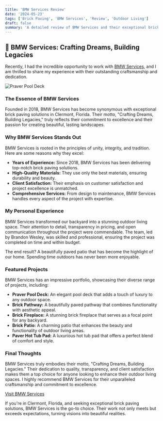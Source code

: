 ```yaml
---
title: 'BMW Services Review'
date: '2024-05-23'
tags: ['Brick Paving', 'BMW Services', 'Review', 'Outdoor Living']
draft: false
summary: 'A detailed review of BMW Services and their exceptional brick paving craftsmanship in Clermont, Florida.'
---
```


## 🌟 BMW Services: Crafting Dreams, Building Legacies

Recently, I had the incredible opportunity to work with [BMW Services](https://www.bmwpaving.com/), and I am thrilled to share my experience with their outstanding craftsmanship and dedication.

![Praver Pool Deck](https://www.quantumcybersolutions.com/bmw/img/portfolio/real_pathway.webp)

### The Essence of BMW Services

Founded in 2018, BMW Services has become synonymous with exceptional brick paving solutions in Clermont, Florida. Their motto, "Crafting Dreams, Building Legacies," truly reflects their commitment to excellence and their passion for creating beautiful, lasting landscapes.

### Why BMW Services Stands Out

BMW Services is rooted in the principles of unity, integrity, and tradition. Here are some reasons why they excel:

- **Years of Experience:** Since 2018, BMW Services has been delivering top-notch brick paving solutions.
- **High-Quality Materials:** They use only the best materials, ensuring durability and beauty.
- **Client Satisfaction:** Their emphasis on customer satisfaction and project excellence is unmatched.
- **Comprehensive Services:** From design to maintenance, BMW Services handles every aspect of the project with expertise.

### My Personal Experience

BMW Services transformed our backyard into a stunning outdoor living space. Their attention to detail, transparency in pricing, and open communication throughout the project were commendable. The team, led by Brandon Wesley, was skilled and professional, ensuring the project was completed on time and within budget.

The end result? A beautifully paved patio that has become the highlight of our home. Spending time outdoors has never been more enjoyable.

### Featured Projects

BMW Services has an impressive portfolio, showcasing their diverse range of projects, including:

- **Praver Pool Deck:** An elegant pool deck that adds a touch of luxury to any outdoor space.
- **Brick Pathway:** A beautifully paved pathway that combines functionality with aesthetic appeal.
- **Brick Fireplace:** A stunning brick fireplace that serves as a focal point for any backyard.
- **Brick Patio:** A charming patio that enhances the beauty and functionality of outdoor living areas.
- **Paver Hot Tub Pad:** A luxurious hot tub pad that offers a perfect blend of comfort and style.

### Final Thoughts

BMW Services truly embodies their motto, "Crafting Dreams, Building Legacies." Their dedication to quality, transparency, and client satisfaction makes them a top choice for anyone looking to enhance their outdoor living spaces. I highly recommend BMW Services for their unparalleled craftsmanship and commitment to excellence.

[Visit BMW Services](https://www.bmwpaving.com/)

If you're in Clermont, Florida, and seeking exceptional brick paving solutions, BMW Services is the go-to choice. Their work not only meets but exceeds expectations, turning visions into beautiful realities.
